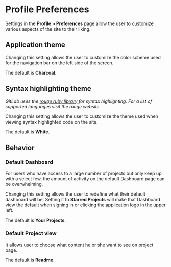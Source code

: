 # Profile Preferences

Settings in the **Profile > Preferences** page allow the user to customize
various aspects of the site to their liking.

## Application theme

Changing this setting allows the user to customize the color scheme used for the
navigation bar on the left side of the screen.

The default is **Charcoal**.

## Syntax highlighting theme

_GitLab uses the [rouge ruby library][rouge] for syntax highlighting. For a
list of supported languages visit the rouge website._

Changing this setting allows the user to customize the theme used when viewing
syntax highlighted code on the site.

The default is **White**.

## Behavior

### Default Dashboard

For users who have access to a large number of projects but only keep up with a
select few, the amount of activity on the default Dashboard page can be
overwhelming.

Changing this setting allows the user to redefine what their default dashboard
will be. Setting it to **Starred Projects** will make that Dashboard view the
default when signing in or clicking the application logo in the upper left.

The default is **Your Projects**.

### Default Project view

It allows user to choose what content he or she want to see on project page.

The default is **Readme**.

[rouge]: http://rouge.jneen.net/ "Rouge website"
